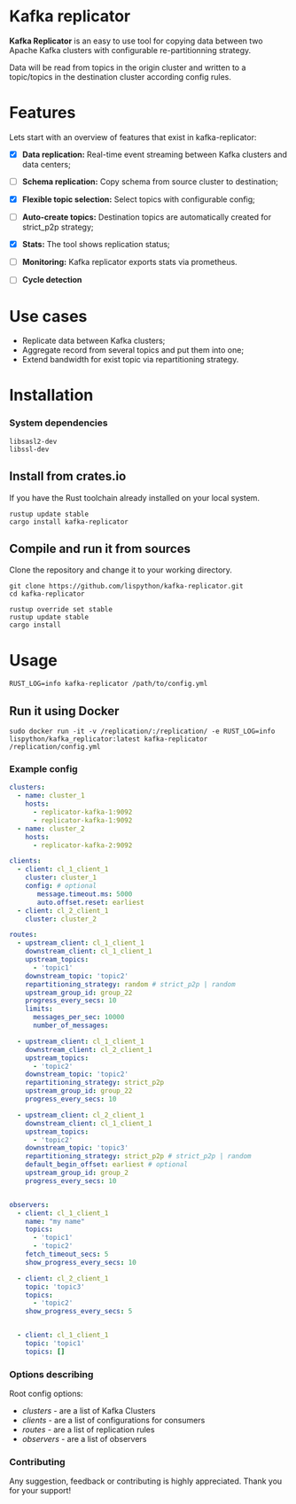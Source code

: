 # Kafka replicator

**Kafka Replicator** is an easy to use tool for copying data between two Apache Kafka clusters with configurable re-partitionning strategy.

Data will be read from topics in the origin cluster and written to a topic/topics in the destination cluster according config rules.


# Features

Lets start with an overview of features that exist in kafka-replicator:

  * [x] **Data replication:** Real-time event streaming between Kafka clusters and data centers;
  * [ ] **Schema replication:** Copy schema from source cluster to destination;
  * [x] **Flexible topic selection:** Select topics with configurable config;
  * [ ] **Auto-create topics:** Destination topics are automatically created for strict_p2p strategy;
  * [x] **Stats:** The tool shows replication status;
  * [ ] **Monitoring:** Kafka replicator exports stats via prometheus.
  * [ ] **Cycle detection**



# Use cases

  * Replicate data between Kafka clusters;
  * Aggregate record from several topics and put them into one;
  * Extend bandwidth for exist topic via repartitioning strategy.


# Installation


### System dependencies

``` shell
libsasl2-dev
libssl-dev
```


## Install from crates.io


If you have the Rust toolchain already installed on your local system.

``` shell
rustup update stable
cargo install kafka-replicator
```


## Compile and run it from sources

Clone the repository and change it to your working directory.

```shell
git clone https://github.com/lispython/kafka-replicator.git
cd kafka-replicator

rustup override set stable
rustup update stable
cargo install
```


# Usage

``` shell
RUST_LOG=info kafka-replicator /path/to/config.yml
```

## Run it using Docker


``` shell
sudo docker run -it -v /replication/:/replication/ -e RUST_LOG=info lispython/kafka_replicator:latest kafka-replicator /replication/config.yml
```

### Example config


``` yaml
clusters:
  - name: cluster_1
    hosts:
      - replicator-kafka-1:9092
      - replicator-kafka-1:9092
  - name: cluster_2
    hosts:
      - replicator-kafka-2:9092

clients:
  - client: cl_1_client_1
    cluster: cluster_1
    config: # optional
       message.timeout.ms: 5000
       auto.offset.reset: earliest
  - client: cl_2_client_1
    cluster: cluster_2

routes:
  - upstream_client: cl_1_client_1
    downstream_client: cl_1_client_1
    upstream_topics:
      - 'topic1'
    downstream_topic: 'topic2'
    repartitioning_strategy: random # strict_p2p | random
    upstream_group_id: group_22
    progress_every_secs: 10
    limits:
      messages_per_sec: 10000
      number_of_messages:

  - upstream_client: cl_1_client_1
    downstream_client: cl_2_client_1
    upstream_topics:
      - 'topic2'
    downstream_topic: 'topic2'
    repartitioning_strategy: strict_p2p
    upstream_group_id: group_22
    progress_every_secs: 10

  - upstream_client: cl_2_client_1
    downstream_client: cl_1_client_1
    upstream_topics:
      - 'topic2'
    downstream_topic: 'topic3'
    repartitioning_strategy: strict_p2p # strict_p2p | random
    default_begin_offset: earliest # optional
    upstream_group_id: group_2
    progress_every_secs: 10


observers:
  - client: cl_1_client_1
    name: "my name"
    topics:
      - 'topic1'
      - 'topic2'
    fetch_timeout_secs: 5
    show_progress_every_secs: 10

  - client: cl_2_client_1
    topic: 'topic3'
    topics:
      - 'topic2'
    show_progress_every_secs: 5


  - client: cl_1_client_1
    topic: 'topic1'
    topics: []
```


### Options describing

Root config options:
 - _clusters_ - are a list of Kafka Clusters
 - _clients_ - are a list of configurations for consumers
 - _routes_ - are a list of replication rules
 - _observers_ - are a list of observers


### Contributing
Any suggestion, feedback or contributing is highly appreciated. Thank you for your support!
